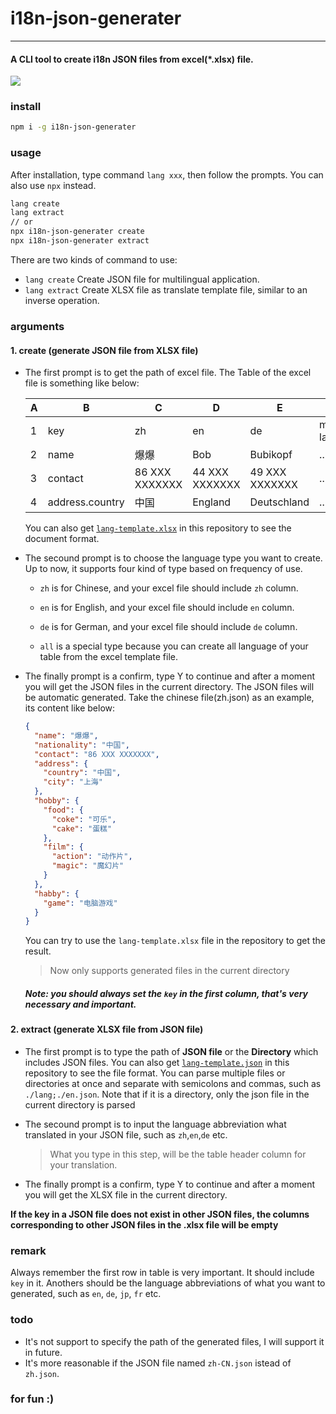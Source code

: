 # i18n-json-generater
---
#### A **CLI tool** to create i18n JSON files from excel(*.xlsx) file.

![](https://static.renwangyu.com/imgs/i18n-demo.gif)

### install
```bash
npm i -g i18n-json-generater
```

### usage
After installation, type command `lang xxx`, then follow the prompts. You can also use `npx` instead.
```bash
lang create
lang extract
// or
npx i18n-json-generater create
npx i18n-json-generater extract
```
There are two kinds of command to use:
+ `lang create` Create JSON file for multilingual application.
+ `lang extract` Create XLSX file as translate template file, similar to an inverse operation.

### arguments
#### 1. create (generate JSON file from XLSX file)
+ The first prompt is to get the path of excel file. The Table of the excel file is something like below:

  A|B|C|D|E|F
  --|--|--|--|--|--
  1|key|zh|en|de|more language
  2|name|爆爆|Bob|Bubikopf|...
  3|contact|86 XXX XXXXXXX|44 XXX XXXXXXX|49 XXX XXXXXXX|...
  4|address.country|中国|England|Deutschland|...
  
  You can also get [`lang-template.xlsx`](./lang-template.xlsx) in this repository to see the document format.

+ The secound prompt is to choose the language type you want to create. Up to now, it supports four kind of type based on frequency of use.

  - `zh` is for Chinese, and your excel file should include `zh` column.
  
  - `en` is for English, and your excel file should include `en` column.

  - `de` is for German, and your excel file should include `de` column.

  - `all` is a special type because you can create all language of your table from the excel template file.

+ The finally prompt is a confirm, type Y to continue and after a moment you will get the JSON files in the current directory.
  The JSON files will be automatic generated. Take the chinese file(zh.json) as an example, its content like below:
  ```json
  {
    "name": "爆爆",
    "nationality": "中国",
    "contact": "86 XXX XXXXXXX",
    "address": {
      "country": "中国",
      "city": "上海"
    },
    "hobby": {
      "food": {
        "coke": "可乐",
        "cake": "蛋糕"
      },
      "film": {
        "action": "动作片",
        "magic": "魔幻片"
      }
    },
    "habby": {
      "game": "电脑游戏"
    }
  }
  ```
  You can try to use the `lang-template.xlsx` file in the repository to get the result.
 
  > Now only supports generated files in the current directory

  ##### **Note: you should always set the `key` in the first column, that's very necessary and important.**

#### 2. extract (generate XLSX file from JSON file)
+ The first prompt is to type the path of **JSON file** or the **Directory** which includes JSON files. You can also get [`lang-template.json`](./lang-template.json) in this repository to see the file format.
You can parse multiple files or directories at once and separate with semicolons and commas, such as `./lang;./en.json`.
Note that if it is a directory, only the json file in the current directory is parsed
+ The secound prompt is to input the language abbreviation what translated in your JSON file, such as `zh`,`en`,`de` etc.
  > What you type in this step, will be the table header column for your translation.

+ The finally prompt is a confirm, type Y to continue and after a moment you will get the XLSX file in the current directory.

**If the key in a JSON file does not exist in other JSON files, the columns corresponding to other JSON files in the .xlsx file will be empty**

### remark
Always remember the first row in table is very important. It should include `key` in it. Anothers should be the language abbreviations of what you want to generated, such as `en`, `de`, `jp`, `fr` etc.

### todo
+ It's not support to specify the path of the generated files, I will support it in future.
+ It's more reasonable if the JSON file named `zh-CN.json` istead of `zh.json`. 

### for fun :)